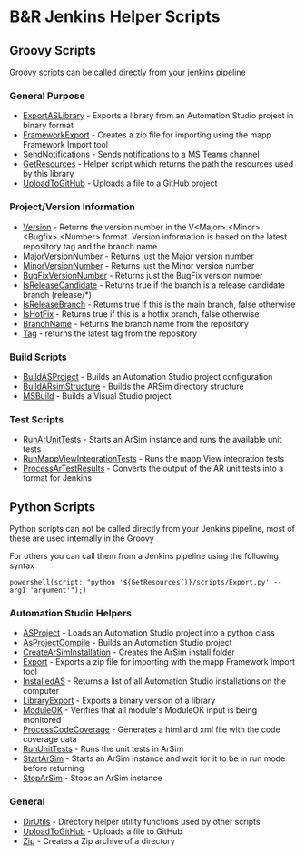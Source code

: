 # B&R Jenkins Helper Scripts

## Groovy Scripts
Groovy scripts can be called directly from your jenkins pipeline

### General Purpose

* [ExportASLibrary](./groovy/general_purpose/#exportaslibrary) - Exports a library from an Automation Studio project in binary format
* [FrameworkExport](./groovy/general_purpose/#frameworkexport) - Creates a zip file for importing using the mapp Framework Import tool
* [SendNotifications](./groovy/general_purpose/#sendnotifications) - Sends notifications to a MS Teams channel
* [GetResources](./groovy/general_purpose/#getresources) - Helper script which returns the path the resources used by this library
* [UploadToGitHub](./groovy/general_purpose/#uploadtogithub) - Uploads a file to a GitHub project

### Project/Version Information

* [Version](./groovy/version/#version) - Returns the version number in the V&lt;Major&gt;.&lt;Minor&gt;.&lt;Bugfix&gt;.&lt;Number&gt; format.  Version information is based on the latest repository tag and the branch name
* [MajorVersionNumber](./groovy/version/#majorversionnumber) - Returns just the Major version number
* [MinorVersionNumber](./groovy/version/#minorversionnumber) - Returns just the Minor version number
* [BugFixVersionNumber](./groovy/version/#bugfixversionnumber) - Returns just the BugFix version number
* [IsReleaseCandidate](./groovy/version/#isreleasecandidate) - Returns true if the branch is a release candidate branch (release/*)
* [IsReleaseBranch](./groovy/version/#isreleasebranch) - Returns true if this is the main branch, false otherwise
* [IsHotFix](./groovy/version/#ishotfix) - Returns true if this is a hotfix branch, false otherwise
* [BranchName](./groovy/version/#branchname) - Returns the branch name from the repository
* [Tag](groovy/version/#tag) - returns the latest tag from the repository

### Build Scripts

* [BuildASProject](./groovy/build/#buildasproject) - Builds an Automation Studio project configuration
* [BuildARsimStructure](./groovy/build/#buildarsimstructure) - Builds the ARSim directory structure
* [MSBuild](./groovy/build/#msbuild) - Builds a Visual Studio project

### Test Scripts

* [RunArUnitTests](./groovy/test#runarunittests) - Starts an ArSim instance and runs the available unit tests
* [RunMappViewIntegrationTests](./groovy/test#runmappviewintegrationtests) - Runs the mapp View integration tests
* [ProcessArTestResults](./groovy/test#processartestresults) - Converts the output of the AR unit tests into a format for Jenkins
 
## Python Scripts

Python scripts can not be called directly from your Jenkins pipeline, most of these are used internally in the Groovy

For others you can call them from a Jenkins pipeline using the following syntax

```
powershell(script: "python '${GetResources()}/scripts/Export.py' --arg1 'argument'");)
```

### Automation Studio Helpers

* [ASProject](./python/automation_studio/#asproject) - Loads an Automation Studio project into a python class
* [AsProjectCompile](./python/automation_studio/#asprojectcompile) - Builds an Automation Studio project
* [CreateArSimInstallation](./python/automation_studio/#createarsiminstallation) - Creates the ArSim install folder
* [Export](./python/automation_studio/#export) - Exports a zip file for importing with the mapp Framework Import tool
* [InstalledAS](./python/automation_studio/#installedas) - Returns a list of all Automation Studio installations on the computer
* [LibraryExport](./python/automation_studio/#libraryexport) - Exports a binary version of a library
* [ModuleOK](./python/automation_studio/#moduleok) - Verifies that all module's ModuleOK input is being monitored
* [ProcessCodeCoverage](./python/automation_studio/#processcodecoverage) - Generates a html and xml file with the code coverage data
* [RunUnitTests](./python/automation_studio/#rununittests) - Runs the unit tests in ArSim
* [StartArSim](./python/automation_studio/startarsim) - Starts an ArSim instance and wait for it to be in run mode before returning
* [StopArSim](./python/automation_studio/stoparsim) - Stops an ArSim instance


### General
* [DirUtils](./python/general/#dirutils) - Directory helper utility functions used by other scripts
* [UploadToGitHub](./python/general/#updatetogithub) - Uploads a file to GitHub
* [Zip](./python/general/#zip) - Creates a Zip archive of a directory